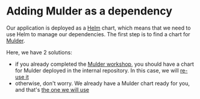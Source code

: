 # Adding Mulder as a dependency

Our application is deployed as a [Helm](https://helm.sh/) chart, which means that we need to use Helm to manage our dependencies. The first step is to find a chart for [Mulder](https://github.com/the-jenkins-x-files/mulder).

Here, we have 2 solutions:
- if you already completed the [Mulder workshop](../mulder/README.md), you should have a chart for Mulder deployed in the internal repository. In this case, we will [re-use it](add-internal-mulder-chart.md)
- otherwise, don't worry. We already have a Mulder chart ready for you, and that's [the one we will use](add-external-mulder-chart.md)
